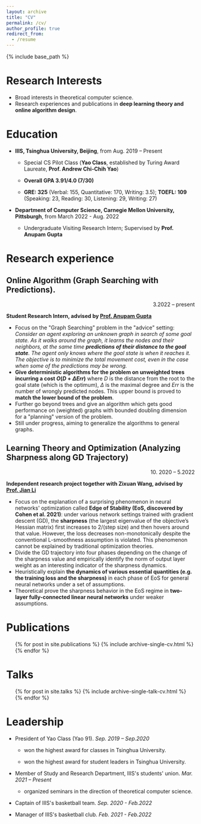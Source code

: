 ```yaml
---
layout: archive
title: "CV"
permalink: /cv/
author_profile: true
redirect_from:
  - /resume
---
```


{% include base_path %}

Research Interests
======
* Broad interests in theoretical computer science.
* Research experiences and publications in **deep learning theory and online algorithm design**.

Education
======
* **IIIS, Tsinghua University, Beijing**, from Aug. 2019 – Present

  * Special CS Pilot Class (**Yao Class**, established by Turing Award Laureate, **Prof. Andrew Chi-Chih Yao**) 
  
  *  **Overall GPA 3.91/4.0 (7/30)**
  *  **GRE: 325** (Verbal: 155, Quantitative: 170, Writing: 3.5); **TOEFL: 109** (Speaking: 23, Reading: 30, Listening: 29, Writing: 27)
* **Department of Computer Science, Carnegie Mellon University, Pittsburgh**, from March 2022 - Aug. 2022
  * Undergraduate Visiting Research Intern; Supervised by **Prof. Anupam Gupta**

Research experience
======
## **Online Algorithm (Graph Searching with Predictions).**

<p align = "right"> 3.2022 – present</p>

**Student Research Intern, advised by [Prof. Anupam Gupta](https://www.cs.cmu.edu/~anupamg/)**

- Focus on the "Graph Searching" problem in the "advice" setting: *Consider an agent exploring an unknown graph in search of some goal state. As it walks around the graph, it learns the nodes and their neighbors, at the same time **predictions of their distance to the goal state**. The agent only knows where the goal state is when it reaches it. The objective is to minimize the total movement cost, even in the case when some of the predictions may be wrong.*
- **Give deterministic algorithms for the problem on unweighted trees incurring a cost $O(D+\Delta Err)$** where $D$ is the distance from the root to the goal state (which is the optimum), $\Delta$ is the maximal degree and $Err$ is the number of wrongly predicted nodes. This upper bound is proved to **match the lower bound of the problem**.
- Further go beyond trees and give an algorithm which gets good performance on (weighted) graphs with bounded doubling dimension for a "planning" version of the problem.
- Still under progress, aiming to generalize the algorithms to general graphs.


## **Learning Theory and Optimization (Analyzing Sharpness along GD Trajectory)**

<p align = "right"> 10. 2020 – 5.2022</p>

**Independent research project together with Zixuan Wang, advised by [Prof. Jian Li](http://people.iiis.tsinghua.edu.cn/~jianli)**

- Focus on the explanation of a surprising phenomenon in neural networks' optimization called **Edge of Stability (EoS, discovered by Cohen et al.  2021)**: under various network settings trained with gradient descent (GD), the **sharpness** (the largest eigenvalue of the objective’s Hessian matrix) first increases to 2/(step size) and then hovers around that value. However, the loss decreases non-monotonically despite the conventional L-smoothness assumption is violated. This phenomenon cannot be explained by traditional optimization theories.
- Divide the GD trajectory into four phases depending on the change of the sharpness value and empirically identify the norm of output layer weight as an interesting indicator of the sharpness dynamics.
- Heuristically explain **the dynamics of various essential quantities (e.g. the training loss and the sharpness)** in each phase of EoS for general neural networks under a set of assumptions.
- Theoretical prove the sharpness behavior in the EoS regime in **two-layer fully-connected linear neural networks** under weaker assumptions.

# Publications

  <ul>{% for post in site.publications %}
    {% include archive-single-cv.html %}
  {% endfor %}</ul>

Talks
======
  <ul>{% for post in site.talks %}
    {% include archive-single-talk-cv.html %}
  {% endfor %}</ul>

Leadership
======
* President of Yao Class (Yao 91). *Sep. 2019 – Sep.2020*
  * won the highest award for classes in Tsinghua University.

  * won the highest award for student leaders in Tsinghua University.

* Member of Study and Research Department,  IIIS's students' union. *Mar. 2021 – Present*
  * organized seminars in the direction of theoretical computer science.

* Captain of IIIS's basketball team. *Sep. 2020 - Feb.2022*

* Manager of IIIS's basketball club. *Feb. 2021 - Feb.2022*